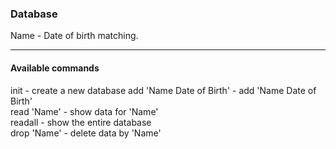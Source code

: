 ### Database
Name - Date of birth matching.
__________
#### Available commands
init - create a new database
add 'Name Date of Birth' - add 'Name Date of Birth'    
read 'Name' - show data for 'Name'    
readall - show the entire database    
drop 'Name' - delete data by 'Name'    

